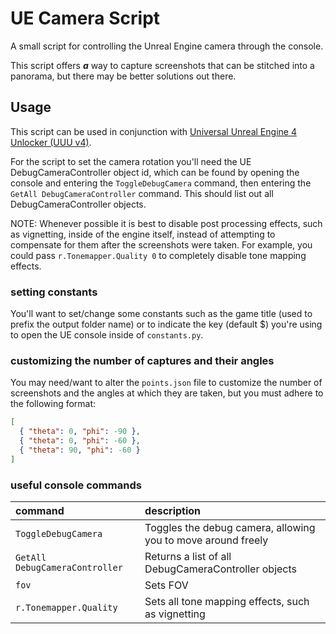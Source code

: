 # UE Camera Script

A small script for controlling the Unreal Engine camera through the console.

This script offers **_a_** way to capture screenshots that can be stitched into a panorama, but there may be better solutions out there.

## Usage

This script can be used in conjunction with [Universal Unreal Engine 4 Unlocker (UUU v4)](https://opm.fransbouma.com/uuuv4.htm).

For the script to set the camera rotation you'll need the UE DebugCameraController object id, which can be found by opening the console and entering the `ToggleDebugCamera` command, then entering the `GetAll DebugCameraController` command.
This should list out all DebugCameraController objects.

NOTE: Whenever possible it is best to disable post processing effects, such as vignetting, inside of the engine itself, instead of attempting to compensate for them after the screenshots were taken.
For example, you could pass `r.Tonemapper.Quality 0` to completely disable tone mapping effects.

### setting constants

You'll want to set/change some constants such as the game title (used to prefix the output folder name) or to indicate the key (default $) you're using to open the UE console inside of `constants.py`.

### customizing the number of captures and their angles

You may need/want to alter the `points.json` file to customize the number of screenshots and the angles at which they are taken,
but you must adhere to the following format:

```json
[
  { "theta": 0, "phi": -90 },
  { "theta": 0, "phi": -60 },
  { "theta": 90, "phi": -60 }
]
```

### useful console commands

| command | description |
| :- | :- |
| `ToggleDebugCamera`| Toggles the debug camera, allowing you to move around freely |
| `GetAll DebugCameraController`| Returns a list of all DebugCameraController objects |
| `fov`| Sets FOV |
| `r.Tonemapper.Quality`| Sets all tone mapping effects, such as vignetting |

